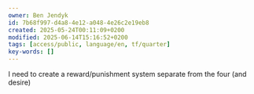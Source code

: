 ```yaml
---
owner: Ben Jendyk
id: 7b68f997-d4a8-4e12-a048-4e26c2e19eb8
created: 2025-05-24T00:11:09+0200
modified: 2025-06-14T15:16:52+0200
tags: [access/public, language/en, tf/quarter]
key-words: []
---
```


I need to create a reward/punishment system separate from the four (and desire)
